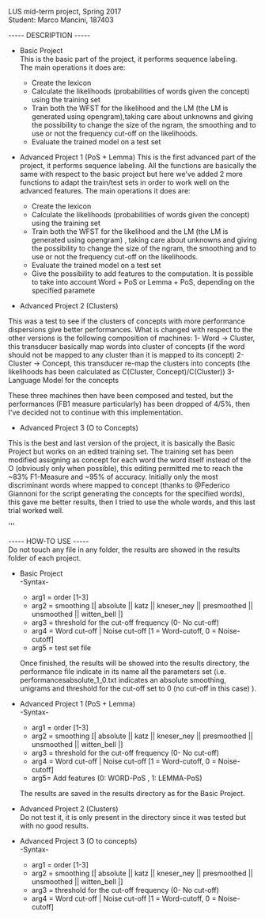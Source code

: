 LUS mid-term project, Spring 2017 <br />
Student: Marco Mancini, 187403 <br />

----- DESCRIPTION ----- <br />
- Basic Project <br />
  This is the basic part of the project, it performs sequence labeling. <br />
   The main operations it does are: <br />
   - Create the lexicon <br />
   - Calculate the likelihoods (probabilities of words given the concept) <br />
   using the training set
   - Train both the WFST for the likelihood and the LM (the LM is generated using opengram),taking care about unknowns and giving the possibility to change the size of the ngram,
   the smoothing and to use or not the frequency cut-off on the likelihoods.
   - Evaluate the trained model on a test set <br />

- Advanced Project 1 (PoS + Lemma) 
   This is the first advanced part of the project, it performs sequence labeling. All the functions are basically the same with respect to the basic project but here we've added 
2 more functions to adapt the train/test sets in order to work well on the advanced features.
   The main operations it does are:
   - Create the lexicon
   - Calculate the likelihoods (probabilities of words given the concept) 
   using the training set
   - Train both the WFST for the likelihood and the LM (the LM is generated using opengram) 
   , taking care about unknowns and giving the possibility to change the size of the ngram,
   the smoothing and to use or not the frequency cut-off on the likelihoods.
   - Evaluate the trained model on a test set
   - Give the possibility to add features to the computation. It is possible to take into account
   Word + PoS or Lemma + PoS, depending on the specified paramete

- Advanced Project 2 (Clusters) 

This was a test to see if the clusters of concepts with more performance dispersions give better performances. 
What is changed with respect to the other versions is the following composition of machines:
1- Word -> Cluster, this transducer basically map words into cluster of concepts (if the word should not be mapped to any cluster than it is mapped to its concept)
2- Cluster -> Concept, this transducer re-map the clusters into concepts (the likelihoods has been calculated as C(Cluster, Concept)/C(Cluster))
3- Language Model for the concepts

These three machines then have been composed and tested, but the performances (FB1 measure particularly) has been dropped of 4/5%, then I've decided not to continue
with this implementation.

- Advanced Project 3 (O to Concepts)

This is the best and last version of the project, it is basically the Basic Project but works on an edited training set.
The training set has been modified assigning as concept for each word the word itself instead of the O (obviously only when possible), this editing permitted me to reach the ~83% F1-Measure and ~95% of accuracy.
Initially only the most discriminant words where mapped to concept (thanks to @Federico Giannoni for the script generating the concepts for the specified words), this gave me better results, then I tried to use the whole words, and this last trial worked well.


'''

----- HOW-TO USE ----- <br />
Do not touch any file in any folder, the results are showed in the results folder of each project. 
- Basic Project <br />
   -Syntax- <br />
   - arg1 = order [1-3] <br />
   - arg2 = smoothing [| absolute || katz || kneser_ney || presmoothed || unsmoothed || witten_bell |]  <br />
   - arg3 = threshold for the cut-off frequency (0- No cut-off) <br />
   - arg4 = Word cut-off | Noise cut-off [1 = Word-cutoff, 0 = Noise-cutoff]  <br />
   - arg5 = test set file <br />
   
   Once finished, the results will be showed into the results directory, the performance file indicate in its
   name all the parameters set (i.e. performancesabsolute_1_0.txt indicates an absolute smoothing, unigrams and
   threshold for the cut-off set to 0 (no cut-off in this case) ). 

- Advanced Project 1 (PoS + Lemma) <br />
   -Syntax- <br />
   - arg1 = order [1-3]
   - arg2 = smoothing [| absolute || katz || kneser_ney || presmoothed || unsmoothed || witten_bell |] 
   - arg3 = threshold for the cut-off frequency (0- No cut-off)
   - arg4 = Word cut-off | Noise cut-off [1 = Word-cutoff, 0 = Noise-cutoff] 
   - arg5= Add features (0: WORD-PoS , 1: LEMMA-PoS)

   The results are saved in the results directory as for the Basic Project.

- Advanced Project 2 (Clusters) <br />
   Do not test it, it is only present in the directory since it was tested but with no good results.

- Advanced Project 3 (O to concepts) <br />
   -Syntax- <br />
   - arg1 = order [1-3] <br />
   - arg2 = smoothing [| absolute || katz || kneser_ney || presmoothed || unsmoothed || witten_bell |]  <br />
   - arg3 = threshold for the cut-off frequency (0- No cut-off) <br />
   - arg4 = Word cut-off | Noise cut-off [1 = Word-cutoff, 0 = Noise-cutoff]  <br />



